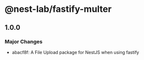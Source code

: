 # @nest-lab/fastify-multer

## 1.0.0

### Major Changes

- abacf8f: A File Upload package for NestJS when using fastify
